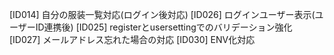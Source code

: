 [ID014] 自分の服装一覧対応(ログイン後対応)
[ID026] ログインユーザー表示(ユーザーID連携後) 
[ID025] registerとusersettingでのバリデーション強化
[ID027] メールアドレス忘れた場合の対応
[ID030] ENV化対応